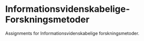 # Informationsvidenskabelige-Forskningsmetoder
Assignments for Informationsvidenskabelige forskningsmetoder.
